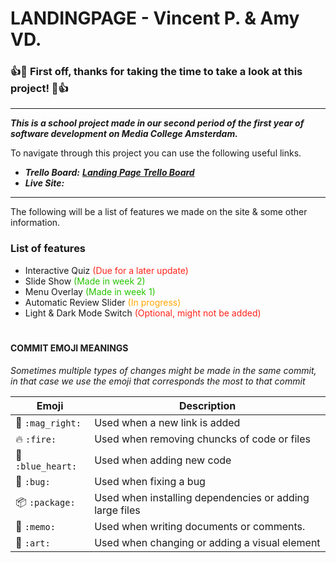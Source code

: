 # ****LANDINGPAGE - Vincent P. & Amy VD.****

### 👍🎉 First off, thanks for taking the time to take a look at this project! 🎉👍

---
***This is a school project made in our second period of the first year of software development on Media College Amsterdam.***

To navigate through this project you can use the following useful links.
* ***Trello Board:*** *__[Landing Page Trello Board]__*
* ***Live Site:***

---
The following will be a list of features we made on the site & some other information.
### ****List of features****
* Interactive Quiz <span style="color:#FF2319">(Due for a later update)</span>
* Slide Show <span style="color:#27C400">(Made in week 2)</span>
* Menu Overlay <span style="color:#27C400">(Made in week 1)</span>
* Automatic Review Slider <span style="color:#FFA600">(In progress)</span>
* Light & Dark Mode Switch <span style="color:#FF2319">(Optional, might not be added)</span>

[Landing Page Trello Board]: https://trello.com/b/PJkzGkD8/f1m2-landing-page-amy-vincent

#
#### ****COMMIT EMOJI MEANINGS****
*Sometimes multiple types of changes might be made in the same commit, in that case we use the emoji that corresponds the most to that commit* 

| Emoji                    | Description |
| -----------              | ----------- |
| 🔎 ```:mag_right:```          | Used when a new link is added |
| 🔥  ```:fire:```               | Used when removing chuncks of code or files |
| 💙 ```:blue_heart:```         | Used when adding new code |
| 🐛 ```:bug:```                | Used when fixing a bug |
| 📦 ```:package:```            | Used when installing dependencies or adding large files |
| 📝 ```:memo:```               | Used when writing documents or comments. |
| 🎨 ```:art:```                | Used when changing or adding a visual element |